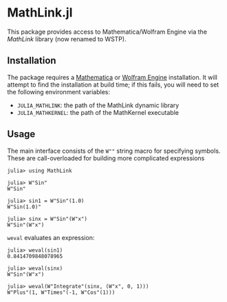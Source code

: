 # MathLink.jl

This package provides access to Mathematica/Wolfram Engine via the *MathLink* library (now renamed to WSTP).

## Installation

The package requires a [Mathematica](http://www.wolfram.com/mathematica/) or [Wolfram Engine](https://www.wolfram.com/engine/) installation. It will attempt to find the installation at build time; if this fails, you will need to set the following environment variables:
- `JULIA_MATHLINK`: the path of the MathLink dynamic library
- `JULIA_MATHKERNEL`: the path of the MathKernel executable

## Usage

The main interface consists of the `W""` string macro for specifying symbols. These are call-overloaded for building more complicated expressions 

```
julia> using MathLink

julia> W"Sin"
W"Sin"

julia> sin1 = W"Sin"(1.0)
W"Sin(1.0)"

julia> sinx = W"Sin"(W"x")
W"Sin"(W"x")
```

`weval` evaluates an expression:
```
julia> weval(sin1)
0.8414709848078965

julia> weval(sinx)
W"Sin"(W"x")

julia> weval(W"Integrate"(sinx, (W"x", 0, 1)))
W"Plus"(1, W"Times"(-1, W"Cos"(1)))
```

